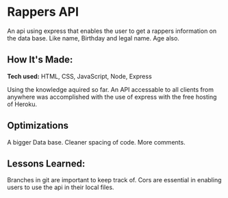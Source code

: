 # Rappers API
An api using express that enables the user to get a rappers information on the data base. Like name, Birthday and legal name. Age also. 

## How It's Made:

**Tech used:** HTML, CSS, JavaScript, Node, Express

Using the knowledge aquired so far. An API accessable to all clients from anywhere was accomplished with the use of express with the free hosting of Heroku.
## Optimizations

A bigger Data base. Cleaner spacing of code. More comments.
## Lessons Learned:

Branches in git are important to keep track of. Cors are essential in enabling users to use the api in their local files.



